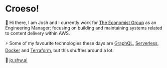 # Croeso!

👋 Hi there, I am Josh and I currently work for [The Economist Group](https://economist.com) as an Engineering Manager; focusing on building and maintaining systems related to content delivery within AWS.

⚡️ Some of my favourite technologies these days are [GraphQL](https://graphql.org/), [Serverless](https://www.serverless.com/), [Docker](https://www.docker.com/) and [Terraform](https://www.terraform.io/), but this shuffles around a lot.

🎯 [jo.shw.al](https://jo.shw.al)

